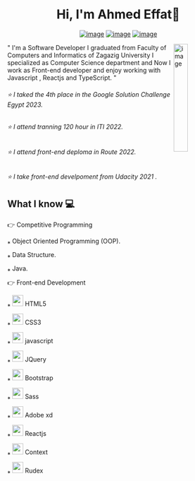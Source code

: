 <h1 align="center">Hi, I'm Ahmed Effat👋 </h1>
<p align="center">
  <a href="https://www.facebook.com/profile.php?id=100021871160175" ><img src="https://img.shields.io/badge/Facebook-1877F2?style=flat&logo=facebook&logo=facebook&logoColor=white" alt="image"/></a>
<!--   <a href="#" ><img src="https://img.shields.io/badge/twitter-%231FA1F1?style=flat&logo=twitter&logoColor=white" alt="image"/></a> -->
  <a href="https://www.linkedin.com/in/ahmed-effat-787a7a243/" ><img src="https://img.shields.io/badge/linkedin-%23017785?style=flat&logo=linkedin&logoColor=white" alt="image"/></a>
  <a href="https://www.youtube.com/channel/UCjlRkmDmcD0kjFDmJXTCCZQ" ><img src="https://img.shields.io/badge/youtube-%23FF0000?style=flat&logo=youtube&logoColor=white" alt="image"/></a>
<!--   <a href="#" ><img src="https://img.shields.io/badge/instagram-%23E4415F?style=flat&logo=instagram-&logoColor=white" alt="image"/></a> -->
<!--  <a href="https://mail.google.com/ahmedeffatdiab@gmail.com" ><img src="https://img.shields.io/badge/Gmail-D14836?style=flat&logo=gmail&logo=gmail&logoColor=white" alt="image"/></a>  -->
</p>
<img src="https://github.com/mohamedabusrea/mohamedabusrea/blob/master/profile-img.png" align="right" width="25%" alt="image"/>

<p>
  " I'm a Software Developer I graduated from Faculty of Computers and Informatics of Zagazig University I specialized as Computer Science department and Now I work as Front-end developer and enjoy working with Javascript , Reactjs and TypeScript. "
</p>
 
<h6>⭐ I taked the 4th place in the Google Solution Challenge Egypt 2023. </h6>
<h6>⭐ I attend tranning 120 hour in ITI 2022. </h6>
<h6>⭐ I attend front-end deploma in Route 2022. </h6>
<h6>⭐ I take front-end develpoment from Udacity 2021 . </h6>

<h2>What I know 💻 </h2>
<p>👉 Competitive Programming</p>
<p>⁎ Object Oriented Programming (OOP).</p> 
<p>⁎ Data Structure. </p>
<p>⁎ Java. </p>

<p>👉 Front-end Development </p>
<p>⁎ <img width="25px" src="https://encrypted-tbn0.gstatic.com/images?q=tbn:ANd9GcSS9v00g4XP1X0sFzxp64FIBSIgchtoRkAZSj_fjzq75u16gd3RcOmWYHJazTTHc6WSt30&usqp=CAU"> HTML5</p>
    <p>⁎ <img width="25px" src="https://upload.wikimedia.org/wikipedia/commons/thumb/6/62/CSS3_logo.svg/512px-CSS3_logo.svg.png"> CSS3</p>
    <p>⁎ <img width="25px" src="https://upload.wikimedia.org/wikipedia/commons/thumb/b/ba/Javascript_badge.svg/146px-Javascript_badge.svg.png?20160504163251"> javascript</p>
    <p>⁎ <img width="25px" src="https://upload.wikimedia.org/wikipedia/commons/thumb/f/fd/JQuery-Logo.svg/524px-JQuery-Logo.svg.png"> JQuery</p>
    <p>⁎ <img width="25px" src="https://upload.wikimedia.org/wikipedia/commons/thumb/b/b2/Bootstrap_logo.svg/512px-Bootstrap_logo.svg.png"> Bootstrap</p>

<p>⁎ <img width="25px" src="https://upload.wikimedia.org/wikipedia/commons/thumb/9/96/Sass_Logo_Color.svg/512px-Sass_Logo_Color.svg.png"> Sass</p>
    <p>⁎ <img width="25px" src="https://upload.wikimedia.org/wikipedia/commons/thumb/c/c2/Adobe_XD_CC_icon.svg/512px-Adobe_XD_CC_icon.svg.png"> Adobe xd</p>
    <p>⁎ <img width="25px" src="https://upload.wikimedia.org/wikipedia/commons/thumb/a/a7/React-icon.svg/512px-React-icon.svg.png"> Reactjs</p>
     <p>⁎ <img width="25px" src="https://res.cloudinary.com/practicaldev/image/fetch/s--Qj17HL0m--/c_imagga_scale,f_auto,fl_progressive,h_420,q_auto,w_1000/https://dev-to-uploads.s3.amazonaws.com/uploads/articles/emdosd9tj8bfly5is35y.png"> Context</p>
    <p>⁎ <img width="25px" src="https://cdn.worldvectorlogo.com/logos/redux.svg"> Rudex</p>


     
